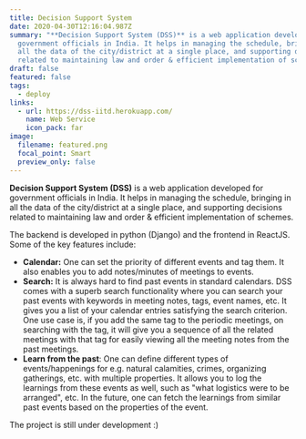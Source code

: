 ```yaml
---
title: Decision Support System
date: 2020-04-30T12:16:04.987Z
summary: "**Decision Support System (DSS)** is a web application developed for
  government officials in India. It helps in managing the schedule, bringing in
  all the data of the city/district at a single place, and supporting decisions
  related to maintaining law and order & efficient implementation of schemes."
draft: false
featured: false
tags:
  - deploy
links:
  - url: https://dss-iitd.herokuapp.com/
    name: Web Service
    icon_pack: far
image:
  filename: featured.png
  focal_point: Smart
  preview_only: false
---
```

**Decision Support System (DSS)** is a web application developed for government officials in India. It helps in managing the schedule, bringing in all the data of the city/district at a single place, and supporting decisions related to maintaining law and order & efficient implementation of schemes.

The backend is developed in python (Django) and the frontend in ReactJS. Some of the key features include:

* **Calendar:** One can set the priority of different events and tag them. It also enables you to add notes/minutes of meetings to events.
* **Search:** It is always hard to find past events in standard calendars. DSS comes with a superb search functionality where you can search your past events with keywords in meeting notes, tags, event names, etc. It gives you a list of your calendar entries satisfying the search criterion. One use case is, if you add the same tag to the periodic meetings, on searching with the tag, it will give you a sequence of all the related meetings with that tag for easily viewing all the meeting notes from the past meetings.
* **Learn from the past**: One can define different types of events/happenings for e.g. natural calamities, crimes, organizing gatherings, etc. with multiple properties. It allows you to log the learnings from these events as well, such as "what logistics were to be arranged", etc. In the future, one can fetch the learnings from similar past events based on the properties of the event.

The project is still under development :)
